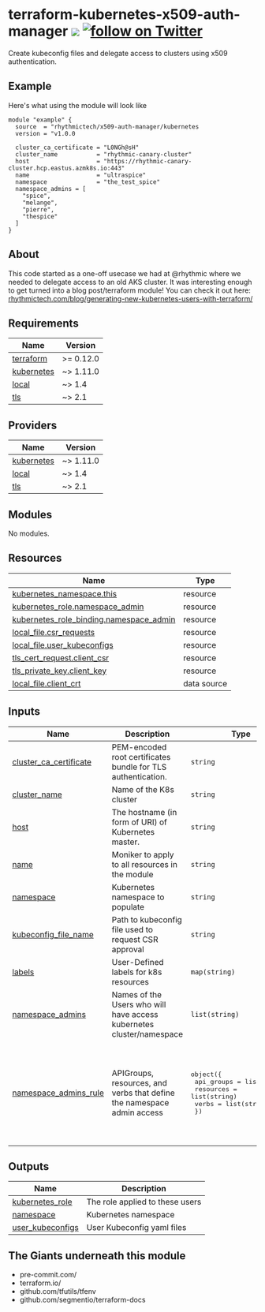 # terraform-kubernetes-x509-auth-manager [![](https://github.com/rhythmictech/terraform-kubernetes-x509-auth-manager/workflows/pre-commit-check/badge.svg)](https://github.com/rhythmictech/terraform-kubernetes-x509-auth-manager/actions) <a href="https://twitter.com/intent/follow?screen_name=RhythmicTech"><img src="https://img.shields.io/twitter/follow/RhythmicTech?style=social&logo=RhythmicTech" alt="follow on Twitter"></a>
Create kubeconfig files and delegate access to clusters using x509 authentication.

## Example
Here's what using the module will look like
```hcl
module "example" {
  source  = "rhythmictech/x509-auth-manager/kubernetes
  version = "v1.0.0

  cluster_ca_certificate = "L0NGh@sH"
  cluster_name           = "rhythmic-canary-cluster"
  host                   = "https://rhythmic-canary-cluster.hcp.eastus.azmk8s.io:443"
  name                   = "ultraspice"
  namespace              = "the_test_spice"
  namespace_admins = [
    "spice",
    "melange",
    "pierre",
    "thespice"
  ]
}
```

## About
This code started as a one-off usecase we had at @rhythmic where we needed to delegate access to an old AKS cluster. It was interesting enough to get turned into a blog post/terraform module! You can check it out here: [rhythmictech.com/blog/generating-new-kubernetes-users-with-terraform/](https://www.rhythmictech.com/blog/generating-new-kubernetes-users-with-terraform/)

<!-- BEGINNING OF PRE-COMMIT-TERRAFORM DOCS HOOK -->
## Requirements

| Name | Version |
|------|---------|
| <a name="requirement_terraform"></a> [terraform](#requirement\_terraform) | >= 0.12.0 |
| <a name="requirement_kubernetes"></a> [kubernetes](#requirement\_kubernetes) | ~> 1.11.0 |
| <a name="requirement_local"></a> [local](#requirement\_local) | ~> 1.4 |
| <a name="requirement_tls"></a> [tls](#requirement\_tls) | ~> 2.1 |

## Providers

| Name | Version |
|------|---------|
| <a name="provider_kubernetes"></a> [kubernetes](#provider\_kubernetes) | ~> 1.11.0 |
| <a name="provider_local"></a> [local](#provider\_local) | ~> 1.4 |
| <a name="provider_tls"></a> [tls](#provider\_tls) | ~> 2.1 |

## Modules

No modules.

## Resources

| Name | Type |
|------|------|
| [kubernetes_namespace.this](https://registry.terraform.io/providers/hashicorp/kubernetes/latest/docs/resources/namespace) | resource |
| [kubernetes_role.namespace_admin](https://registry.terraform.io/providers/hashicorp/kubernetes/latest/docs/resources/role) | resource |
| [kubernetes_role_binding.namespace_admin](https://registry.terraform.io/providers/hashicorp/kubernetes/latest/docs/resources/role_binding) | resource |
| [local_file.csr_requests](https://registry.terraform.io/providers/hashicorp/local/latest/docs/resources/file) | resource |
| [local_file.user_kubeconfigs](https://registry.terraform.io/providers/hashicorp/local/latest/docs/resources/file) | resource |
| [tls_cert_request.client_csr](https://registry.terraform.io/providers/hashicorp/tls/latest/docs/resources/cert_request) | resource |
| [tls_private_key.client_key](https://registry.terraform.io/providers/hashicorp/tls/latest/docs/resources/private_key) | resource |
| [local_file.client_crt](https://registry.terraform.io/providers/hashicorp/local/latest/docs/data-sources/file) | data source |

## Inputs

| Name | Description | Type | Default | Required |
|------|-------------|------|---------|:--------:|
| <a name="input_cluster_ca_certificate"></a> [cluster\_ca\_certificate](#input\_cluster\_ca\_certificate) | PEM-encoded root certificates bundle for TLS authentication. | `string` | n/a | yes |
| <a name="input_cluster_name"></a> [cluster\_name](#input\_cluster\_name) | Name of the K8s cluster | `string` | n/a | yes |
| <a name="input_host"></a> [host](#input\_host) | The hostname (in form of URI) of Kubernetes master. | `string` | n/a | yes |
| <a name="input_name"></a> [name](#input\_name) | Moniker to apply to all resources in the module | `string` | n/a | yes |
| <a name="input_namespace"></a> [namespace](#input\_namespace) | Kubernetes namespace to populate | `string` | n/a | yes |
| <a name="input_kubeconfig_file_name"></a> [kubeconfig\_file\_name](#input\_kubeconfig\_file\_name) | Path to kubeconfig file used to request CSR approval | `string` | `"~/.kube/config"` | no |
| <a name="input_labels"></a> [labels](#input\_labels) | User-Defined labels for k8s resources | `map(string)` | `{}` | no |
| <a name="input_namespace_admins"></a> [namespace\_admins](#input\_namespace\_admins) | Names of the Users who will have access kubernetes cluster/namespace | `list(string)` | `[]` | no |
| <a name="input_namespace_admins_rule"></a> [namespace\_admins\_rule](#input\_namespace\_admins\_rule) | APIGroups, resources, and verbs that define the namespace admin access | <pre>object({<br>    api_groups = list(string)<br>    resources  = list(string)<br>    verbs      = list(string)<br>  })</pre> | <pre>{<br>  "api_groups": [<br>    ""<br>  ],<br>  "resources": [<br>    "*"<br>  ],<br>  "verbs": [<br>    "*"<br>  ]<br>}</pre> | no |

## Outputs

| Name | Description |
|------|-------------|
| <a name="output_kubernetes_role"></a> [kubernetes\_role](#output\_kubernetes\_role) | The role applied to these users |
| <a name="output_namespace"></a> [namespace](#output\_namespace) | Kubernetes namespace |
| <a name="output_user_kubeconfigs"></a> [user\_kubeconfigs](#output\_user\_kubeconfigs) | User Kubeconfig yaml files |
<!-- END OF PRE-COMMIT-TERRAFORM DOCS HOOK -->

## The Giants underneath this module
- pre-commit.com/
- terraform.io/
- github.com/tfutils/tfenv
- github.com/segmentio/terraform-docs
